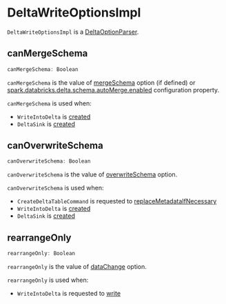 # DeltaWriteOptionsImpl

`DeltaWriteOptionsImpl` is a [DeltaOptionParser](DeltaOptionParser.md).

## <span id="canMergeSchema"> canMergeSchema

```scala
canMergeSchema: Boolean
```

`canMergeSchema` is the value of [mergeSchema](options.md#MERGE_SCHEMA_OPTION) option (if defined) or [spark.databricks.delta.schema.autoMerge.enabled](DeltaSQLConf.md#DELTA_SCHEMA_AUTO_MIGRATE) configuration property.

`canMergeSchema` is used when:

* `WriteIntoDelta` is [created](commands/WriteIntoDelta.md#canMergeSchema)
* `DeltaSink` is [created](DeltaSink.md#canMergeSchema)

## <span id="canOverwriteSchema"> canOverwriteSchema

```scala
canOverwriteSchema: Boolean
```

`canOverwriteSchema` is the value of [overwriteSchema](options.md#OVERWRITE_SCHEMA_OPTION) option.

`canOverwriteSchema` is used when:

* `CreateDeltaTableCommand` is requested to [replaceMetadataIfNecessary](commands/CreateDeltaTableCommand.md#replaceMetadataIfNecessary)
* `WriteIntoDelta` is [created](commands/WriteIntoDelta.md#canOverwriteSchema)
* `DeltaSink` is [created](DeltaSink.md#canOverwriteSchema)

## <span id="rearrangeOnly"> rearrangeOnly

```scala
rearrangeOnly: Boolean
```

`rearrangeOnly` is the value of [dataChange](options.md#DATA_CHANGE_OPTION) option.

`rearrangeOnly` is used when:

* `WriteIntoDelta` is requested to [write](commands/WriteIntoDelta.md#write)
